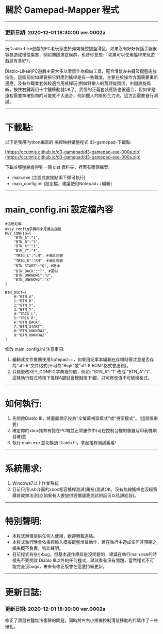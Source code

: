 # 關於 Gamepad-Mapper 程式

-----

### 更新日期: 2020-12-01 18:30:00 ver.0002a

-----

玩Diablo-Like遊戲的PC老玩家由於頻繁操控鍵盤滑鼠，如果沒有好好保護手腕很容易造成慢性傷害，例如腕隧道症候群，也許你會想:「如果可以使用搖桿來玩遊戲該有多好?」

Diablo-Like的PC遊戲主要大多以滑鼠作為指向工具，配合滑鼠左右鍵及鍵盤施放技能，這個部份如果要把它對應到搖桿是有一些難度，主要在於操作方面需要重新適應，及有些職業套裝較適合用搖桿玩(例如野蠻人的荒野旋風流，右鍵設旋風斬，按住右鍵再用十字鍵移動就OK了，武僧的正義套裝應該也很適合，但如果是遠程需要準確指向的可能就不太適合，例如獵人的暗影三刀流，這方面需要自行測試。

-----

# 下載點:

以下是我用Python編寫的 搖桿映射鍵盤程式 d3-gamepad-下載點:

[https://ccutmis.github.io/d3-gamepad/d3-gamepad-exe-000a.zip](https://ccutmis.github.io/d3-gamepad/d3-gamepad-exe-000a.zip)

下載並解壓縮會得到一個 dist 資料夾，裡面有兩個檔案:

* main.exe (主程式直接點兩下即可執行)
* main_config.ini (設定檔，建議使用Notepad++編輯)

-----

# main_config.ini 設定檔內容

```
#這是註解
#key_config字典用來定義按鍵值
KEY_CONFIG={
    "BTN_A":"1",
    "BTN_B":"2",
    "BTN_X":"3",
    "BTN_Y":"4",
    "TRIG_L":"LM", #滑鼠左鍵
    "TRIG_R":"RM", #滑鼠右鍵
    "BTN_START":"Q", #喝水
    "BTN_BACK":"T", #回村
    "BTN_UNKNOW1":"U",
    "BTN_UNKNOW2":"X"
}

BTN_DICT={
    0:"BTN_A",
    1:"BTN_B",
    2:"BTN_X",
    3:"BTN_Y",
    4:"TRIG_L",
    5:"TRIG_R",
    6:"BTN_BACK",
    7:"BTN_START",
    8:"BTN_UNKNOW1",
    9:"BTN_UNKNOW2"
}
```

修改 main_config.ini 注意事項:
1. 編輯此文件推薦使用Notepad++，如果用記事本編輯在存檔時需注意是否存為"utf-8"文件格式(不可為"Big5"或"utf-8 BOM"格式會出錯)。
2. 只能更改KEY_CONFIG字典裡的值，例如: "BTN_A":"1" 改成 "BTN_A":"i"，這樣執行程式時按下搖桿A鍵就會模擬按下i鍵，只可修改值不可破壞格式。

-----

# 如何執行:

1. 先開啟Diablo III，將畫面顯示設為"全螢幕視窗模式"或"視窗模式"。(這個很重要)
2. 確定你的xbox搖桿有接在PC端並正常運作中(可在控制台裡的裝置及印表機項目確認)
3.  執行 main.exe 並切換到 Diablo III，拿起搖桿測試看看!

-----

# 系統需求:

1. Windows7以上作業系統
2. 目前只用usb介面的xbox相容搖桿測試(羅技)測試OK，沒有無線搖桿也沒經費購買故無法測試(如果有人要提供設備讓我測試的話可以私訊給我)。

-----

# 特別聲明:

* 本程式無償提供任何人使用，歡迎轉載連結。
* 本程式執行時會依搖桿輸入模擬鍵盤滑鼠動作，若在執行中造成任何非預期之損失概不負責，特此聲明。
* 目前程式有些小bug，但基本運作應該是沒問題的，建議在執行main.exe的時候先不要開啟 Diablo III以外的任何程式，試試看有沒有問題，當然程式不可能完全沒bugs，未來有修正版會在這邊持續更新。

-----

# 更新日誌:

### 更新日期: 2020-12-01 18:30:00 ver.0002a
修正了滑鼠右鍵無法復歸的問題，同時將左右小搖桿控制滑鼠移動的代碼作了一些優化。